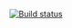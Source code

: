 [![Build status](https://ci.appveyor.com/api/projects/status/o9y8ie8xi76ahe2f?svg=true)](https://ci.appveyor.com/project/lstmpr/2-4-pageobject)
